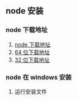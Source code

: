 ## node 安装

### node 下载地址

1. [node 下载地址](https://nodejs.org/zh-cn/download/)
2. [64 位下载地址](https://nodejs.org/dist/v16.14.0/node-v16.14.0-x64.msi)
3. [32 位下载地址](https://nodejs.org/dist/v16.14.0/node-v16.14.0-x86.msi)

### node 在 windows 安装

1. 运行安装文件
